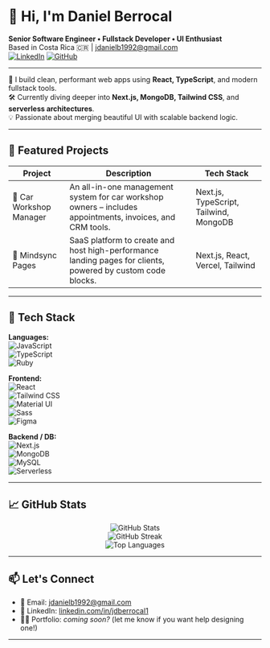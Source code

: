 # 👋 Hi, I'm Daniel Berrocal

**Senior Software Engineer • Fullstack Developer • UI Enthusiast**  
Based in Costa Rica 🇨🇷 | [jdanielb1992@gmail.com](mailto:jdanielb1992@gmail.com)  
[![LinkedIn](https://img.shields.io/badge/LinkedIn-Connect-blue?logo=linkedin)](https://linkedin.com/in/jdberrocal1)
[![GitHub](https://img.shields.io/badge/GitHub-%40jdberrocal1-333?logo=github)](https://github.com/jdberrocal1)

---

🎯 I build clean, performant web apps using **React, TypeScript**, and modern fullstack tools.  
🛠️ Currently diving deeper into **Next.js, MongoDB, Tailwind CSS**, and **serverless architectures**.  
💡 Passionate about merging beautiful UI with scalable backend logic.

---

## 🚀 Featured Projects

| Project | Description | Tech Stack |
|--------|-------------|------------|
| 🧰 Car Workshop Manager | An all-in-one management system for car workshop owners – includes appointments, invoices, and CRM tools. | Next.js, TypeScript, Tailwind, MongoDB |
| 📄 Mindsync Pages | SaaS platform to create and host high-performance landing pages for clients, powered by custom code blocks. | Next.js, React, Vercel, Tailwind |

---

## 🧠 Tech Stack

**Languages:**  
![JavaScript](https://img.shields.io/badge/-JavaScript-F7DF1E?logo=javascript&logoColor=black)  
![TypeScript](https://img.shields.io/badge/-TypeScript-3178C6?logo=typescript&logoColor=white)  
![Ruby](https://img.shields.io/badge/-Ruby-CC342D?logo=ruby&logoColor=white)

**Frontend:**  
![React](https://img.shields.io/badge/-React-61DAFB?logo=react&logoColor=black)  
![Tailwind CSS](https://img.shields.io/badge/-TailwindCSS-38B2AC?logo=tailwind-css&logoColor=white)  
![Material UI](https://img.shields.io/badge/-MaterialUI-007FFF?logo=mui&logoColor=white)  
![Sass](https://img.shields.io/badge/-Sass-CC6699?logo=sass&logoColor=white)  
![Figma](https://img.shields.io/badge/-Figma-F24E1E?logo=figma&logoColor=white)

**Backend / DB:**  
![Next.js](https://img.shields.io/badge/-Next.js-000000?logo=nextdotjs)  
![MongoDB](https://img.shields.io/badge/-MongoDB-47A248?logo=mongodb&logoColor=white)  
![MySQL](https://img.shields.io/badge/-MySQL-4479A1?logo=mysql&logoColor=white)  
![Serverless](https://img.shields.io/badge/-Serverless-FD5750?logo=serverless)

---

## 📈 GitHub Stats

<div align="center">
  <img src="https://github-readme-stats.vercel.app/api?username=jdberrocal1&show_icons=true&hide=stars,issues&theme=radical" alt="GitHub Stats" />
  <br />
  <img src="https://github-readme-streak-stats.herokuapp.com/?user=jdberrocal1&theme=radical" alt="GitHub Streak" />
  <br />
  <img src="https://github-readme-stats.vercel.app/api/top-langs/?username=jdberrocal1&layout=compact&theme=radical" alt="Top Languages" />
</div>

---

## 📫 Let's Connect

- 📧 Email: [jdanielb1992@gmail.com](mailto:jdanielb1992@gmail.com)  
- 💼 LinkedIn: [linkedin.com/in/jdberrocal1](https://linkedin.com/in/jdberrocal1)  
- 🧑‍💻 Portfolio: _coming soon?_ (let me know if you want help designing one!)

---

